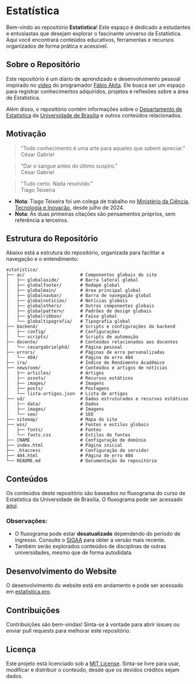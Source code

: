 # Estatística

Bem-vindo ao repositório **Estatística**! Este espaço é dedicado a estudantes e entusiastas que desejam explorar o fascinante universo da Estatística. Aqui você encontrará conteúdos educativos, ferramentas e recursos organizados de forma prática e acessível.

## Sobre o Repositório

Este repositório é um diário de aprendizado e desenvolvimento pessoal inspirado no [vídeo](https://youtu.be/ii5Q2fCl8C0?si=HSEXqfi3OrwKGird) do programador [Fábio Akita](https://www.youtube.com/@Akitando?sub_confirmation=1). Ele busca ser um espaço para registrar conhecimentos adquiridos, projetos e reflexões sobre a área de Estatística.

Além disso, o repositório contém informações sobre o [Departamento de Estatística](https://est.unb.br) da [Universidade de Brasília](https://www.unb.br) e outros conteúdos relacionados.

## Motivação

> "Todo conhecimento é uma arte para aqueles que sabem apreciar."  
> César Gabriel

> "Dar o sangue antes do último suspiro."  
> César Gabriel

> "Tudo certo. Nada resolvido."  
> Tiago Teixeira

- **Nota**: Tiago Teixeira foi um colega de trabalho no [Ministério da Ciência, Tecnologia e Inovação](https://www.gov.br/mcti/pt-br/acompanhe-o-mcti/lei-do-bem), desde julho de 2024.
- **Nota**: As duas primeiras citações são pensamentos próprios, sem referência a terceiros.

## Estrutura do Repositório

Abaixo está a estrutura do repositório, organizada para facilitar a navegação e o entendimento:

```
estatistica/
├── ac/                     # Componentes globais do site
│   ├── globalaside/        # Barra lateral global
│   ├── globalfooter/       # Rodapé global
│   ├── globalmain/         # Área principal global
│   ├── globalnavbar/       # Barra de navegação global
│   ├── globalnoticias/     # Notícias globais
│   ├── globalothers/       # Outros componentes globais
│   ├── globalpattern/      # Padrões de design globais
│   ├── globalribbon/       # Faixa global
│   └── globaltipografia/   # Tipografia global
├── backend/                # Scripts e configurações do backend
│   ├── config/             # Configurações
│   └── scripts/            # Scripts de automação
├── docente/                # Conteúdos relacionados aos docentes
│   └── cesargabrielphd/    # Página pessoal
├── errors/                 # Páginas de erro personalizadas
│   └── 404/                # Página de erro 404
├── ira/                    # Índice de Rendimento Acadêmico
├── newsroom/               # Conteúdos e artigos de notícias
│   ├── articles/           # Artigos
│   ├── assets/             # Recursos estáticos
│   ├── images/             # Imagens
│   ├── posts/              # Postagens
│   └── lista-artigos.json  # Lista de artigos
├── sd/                     # Dados estruturados e recursos estáticos
│   ├── data/               # Dados
│   ├── images/             # Imagens
│   └── seo/                # SEO
├── sitemap/                # Mapa do site
├── wss/                    # Fontes e estilos globais
│   ├── fonts/              # Fontes
│   └── fonts.css           # Estilos de fontes
├── CNAME                   # Configuração de domínio
├── index.html              # Página inicial
├── .htaccess               # Configuração do servidor
├── 404.html                # Página de erro 404
└── README.md               # Documentação do repositório
```

## Conteúdos

Os conteúdos deste repositório são baseados no fluxograma do curso de Estatística da Universidade de Brasília. O fluxograma pode ser acessado [aqui](/sd/data/br/curso/fluxograma.pdf).

### Observações:
- O fluxograma pode estar **desatualizado** dependendo do período de ingresso. Consulte o [SIGAA](https://sigaa.unb.br/sigaa/public/componentes/busca_componentes.jsf?aba=p-ensino) para obter a versão mais recente.
- Também serão explorados conteúdos de disciplinas de outras universidades, mesmo que de forma autodidata.

## Desenvolvimento do Website

O desenvolvimento do website está em andamento e pode ser acessado em [estatistica.pro](https://www.estatistica.pro/).

## Contribuições

Contribuições são bem-vindas! Sinta-se à vontade para abrir issues ou enviar pull requests para melhorar este repositório.

## Licença

Este projeto está licenciado sob a [MIT License](LICENSE). Sinta-se livre para usar, modificar e distribuir o conteúdo, desde que os devidos créditos sejam dados.
